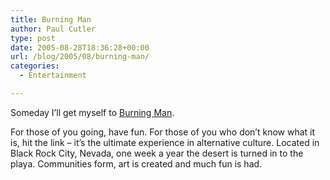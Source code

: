 ```yaml
---
title: Burning Man
author: Paul Cutler
type: post
date: 2005-08-28T18:36:28+00:00
url: /blog/2005/08/burning-man/
categories:
  - Entertainment

---
```

Someday I&#8217;ll get myself to [Burning Man][1].

For those of you going, have fun. For those of you who don&#8217;t know what it is, hit the link &#8211; it&#8217;s the ultimate experience in alternative culture. Located in Black Rock City, Nevada, one week a year the desert is turned in to the playa. Communities form, art is created and much fun is had.

 [1]: http://www.burningman.com/